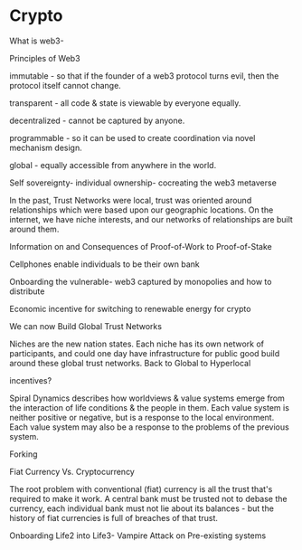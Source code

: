 # Crypto

What is web3-

Principles of Web3

immutable - so that if the founder of a web3 protocol turns evil, then the  protocol itself cannot change.

transparent - all code & state is viewable by everyone equally.

decentralized - cannot be captured by anyone.

programmable - so it can be used to create coordination via novel mechanism design.

global - equally accessible from anywhere in the world.

Self sovereignty- individual ownership- cocreating the web3 metaverse&#x20;

In the past, Trust Networks were local, trust was oriented around relationships which were based upon our geographic locations. On the internet, we have niche interests, and our networks of relationships are built around them.

Information on and Consequences of Proof-of-Work to Proof-of-Stake

Cellphones enable individuals to be their own bank

Onboarding the vulnerable- web3 captured by monopolies and how to distribute&#x20;

Economic incentive for switching to renewable energy for crypto&#x20;

We can now Build Global Trust Networks

Niches are the new nation states.  Each niche has its own network of participants, and could one day have infrastructure for public good build around these global trust networks. Back to Global to Hyperlocal

incentives?

Spiral Dynamics describes how worldviews & value systems emerge from the interaction of life conditions & the people in them.  Each value system is neither positive or negative, but is a response to the local environment.  Each value system may also be a response to the problems of the previous system.

Forking

Fiat Currency Vs. Cryptocurrency&#x20;

The root problem with conventional (fiat) currency is all the trust that's required to make it work. A central bank must be trusted not to debase the currency, each individual bank must not lie about its balances - but the history of fiat currencies is full of breaches of that trust.

Onboarding Life2 into Life3- Vampire Attack on Pre-existing systems



